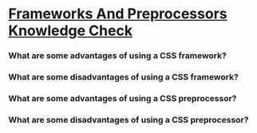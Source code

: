 # [Frameworks And Preprocessors Knowledge Check](https://www.theodinproject.com/lessons/node-path-intermediate-html-and-css-frameworks-and-preprocessors#knowledge-check)

### What are some advantages of using a CSS framework?

### What are some disadvantages of using a CSS framework?

### What are some advantages of using a CSS preprocessor?

### What are some disadvantages of using a CSS preprocessor?
